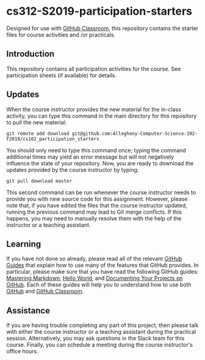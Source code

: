 # cs312-S2019-participation-starters


Designed for use with [GitHub Classroom](https://classroom.github.com/), this repository contains the starter files for course activities and /or practicals.

## Introduction
This repository contains all participation activities for the course. See participation sheets (if available) for details.

## Updates

When the course instructor provides the new material for the in-class activity, you can type this command in the main directory for this repository to pull the new material:

```
git remote add download git@github.com:Allegheny-Computer-Science-102-F2018/cs102_participation_starters
```

You should only need to type this command once; typing the command additional times may yield an error message but will not negatively influence the state of your repository. Now, you are ready to download the updates provided by the course instructor by typing:


```
git pull download master
```

This second command can be run whenever the course instructor needs to provide you with new source code for this assignment. However, please note that, if you have edited the files that the course instructor updated, running the previous command may lead to Git merge conflicts. If this happens, you may need to manually resolve them with the help of the instructor or a teaching assistant.



## Learning

If you have not done so already, please read all of the relevant [GitHub Guides](https://guides.github.com/) that explain how to use many of the features that GitHub provides. In particular, please make sure that you have read the following GitHub guides: [Mastering Markdown](https://guides.github.com/features/mastering-markdown/), [Hello World](https://guides.github.com/activities/hello-world/), and [Documenting Your Projects on GitHub](https://guides.github.com/features/wikis/). Each of these guides will help you to understand how to use both [GitHub](http://github.com) and [GitHub Classroom](https://classroom.github.com/).


## Assistance

If you are having trouble completing any part of this project, then please talk with either the course instructor or a teaching assistant during the practical session. Alternatively, you may ask questions in the Slack team for this course. Finally, you can schedule a meeting during the course instructor's office hours.
